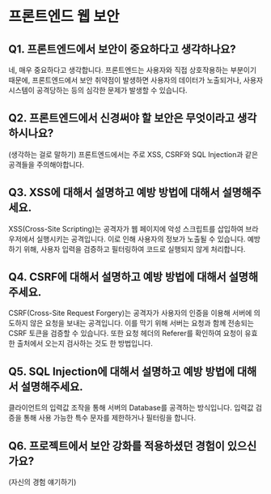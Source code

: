 # 프론트엔드 웹 보안

## Q1. 프론트엔드에서 보안이 중요하다고 생각하나요?
네, 매우 중요하다고 생각합니다. 프론트엔드는 사용자와 직접 상호작용하는 부분이기 때문에, 프론트엔드에서 보안 취약점이 발생하면 사용자의 데이터가 노출되거나, 사용자 시스템이 공격당하는 등의 심각한 문제가 발생할 수 있습니다.

## Q2. 프론트엔드에서 신경써야 할 보안은 무엇이라고 생각하시나요?
(생각하는 걸로 말하기)
프론트엔드에서는 주로 XSS, CSRF와 SQL Injection과 같은 공격들을 주의해야합니다.

## Q3. XSS에 대해서 설명하고 예방 방법에 대해서 설명해주세요.
XSS(Cross-Site Scripting)는 공격자가 웹 페이지에 악성 스크립트를 삽입하여 브라우저에서 실행시키는 공격입니다. 이로 인해 사용자의 정보가 노출될 수 있습니다. 예방하기 위해, 사용자 입력을 검증하고 필터링하여 코드로 실행되지 않게 처리합니다.

## Q4. CSRF에 대해서 설명하고 예방 방법에 대해서 설명해주세요.
CSRF(Cross-Site Request Forgery)는 공격자가 사용자의 인증을 이용해 서버에 의도하지 않은 요청을 보내는 공격입니다. 이를 막기 위해 서버는 요청과 함께 전송되는 CSRF 토큰을 검증할 수 있습니다. 또한 요청 헤더의 Referer를 확인하여 요청이 유효한 출처에서 오는지 검사하는 것도 한 방법입니다.

## Q5. SQL Injection에 대해서 설명하고 예방 방법에 대해서 설명해주세요.
클라이언트의 입력값 조작을 통해 서버의 Database를 공격하는 방식입니다. 입력값 검증을 통해 사용 가능한 특수 문자를 제한하거나 필터링을 합니다.

## Q6. 프로젝트에서 보안 강화를 적용하셨던 경험이 있으신가요?
(자신의 경험 얘기하기)
